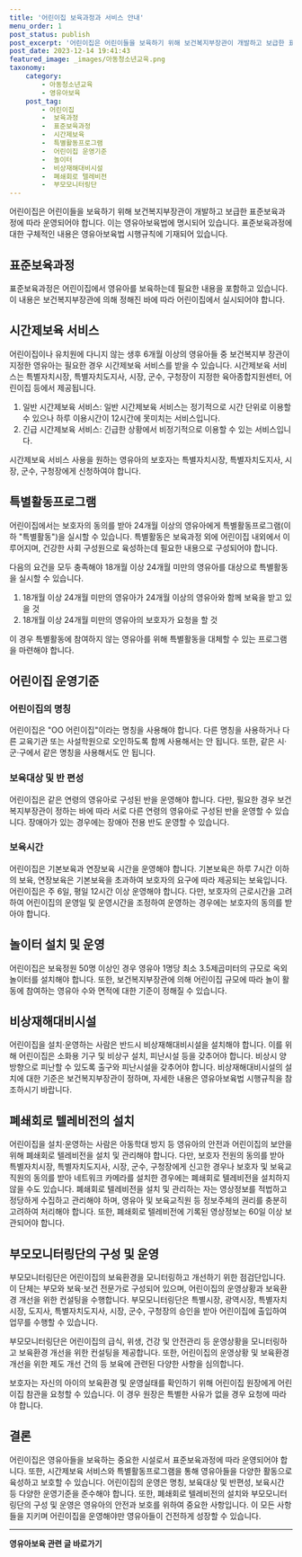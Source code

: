 ```yaml
---
title: '어린이집 보육과정과 서비스 안내'
menu_order: 1
post_status: publish
post_excerpt: '어린이집은 어린이들을 보육하기 위해 보건복지부장관이 개발하고 보급한 표준보육과정에 따라 운영되어야 합니다. 이는 영유아보육법에 명시되어 있습니다. 표준보육과정에 대한 구체적인 내용은 영유아보육법 시행규칙에 기재되어 있습니다.'
post_date: 2023-12-14 19:41:43
featured_image: _images/아동청소년교육.png
taxonomy:
    category:
        - 아동청소년교육
        - 영유아보육
    post_tag:
        - 어린이집
        -  보육과정
        -  표준보육과정
        -  시간제보육
        -  특별활동프로그램
        -  어린이집 운영기준
        -  놀이터
        -  비상재해대비시설
        -  폐쇄회로 텔레비전
        -  부모모니터링단
---
```



어린이집은 어린이들을 보육하기 위해 보건복지부장관이 개발하고 보급한 표준보육과정에 따라 운영되어야 합니다. 이는 영유아보육법에 명시되어 있습니다. 표준보육과정에 대한 구체적인 내용은 영유아보육법 시행규칙에 기재되어 있습니다.

## 표준보육과정

표준보육과정은 어린이집에서 영유아를 보육하는데 필요한 내용을 포함하고 있습니다. 이 내용은 보건복지부장관에 의해 정해진 바에 따라 어린이집에서 실시되어야 합니다.

## 시간제보육 서비스

어린이집이나 유치원에 다니지 않는 생후 6개월 이상의 영유아들 중 보건복지부 장관이 지정한 영유아는 필요한 경우 시간제보육 서비스를 받을 수 있습니다. 시간제보육 서비스는 특별자치시장, 특별자치도지사, 시장, 군수, 구청장이 지정한 육아종합지원센터, 어린이집 등에서 제공됩니다.

1. 일반 시간제보육 서비스: 일반 시간제보육 서비스는 정기적으로 시간 단위로 이용할 수 있으나 하루 이용시간이 12시간에 못미치는 서비스입니다.
2. 긴급 시간제보육 서비스: 긴급한 상황에서 비정기적으로 이용할 수 있는 서비스입니다.

시간제보육 서비스 사용을 원하는 영유아의 보호자는 특별자치시장, 특별자치도지사, 시장, 군수, 구청장에게 신청하여야 합니다.

## 특별활동프로그램

어린이집에서는 보호자의 동의를 받아 24개월 이상의 영유아에게 특별활동프로그램(이하 "특별활동")을 실시할 수 있습니다. 특별활동은 보육과정 외에 어린이집 내외에서 이루어지며, 건강한 사회 구성원으로 육성하는데 필요한 내용으로 구성되어야 합니다.

다음의 요건을 모두 충족해야 18개월 이상 24개월 미만의 영유아를 대상으로 특별활동을 실시할 수 있습니다.

1. 18개월 이상 24개월 미만의 영유아가 24개월 이상의 영유아와 함께 보육을 받고 있을 것
2. 18개월 이상 24개월 미만의 영유아의 보호자가 요청을 할 것

이 경우 특별활동에 참여하지 않는 영유아를 위해 특별활동을 대체할 수 있는 프로그램을 마련해야 합니다.

## 어린이집 운영기준

### 어린이집의 명칭

어린이집은 "OO 어린이집"이라는 명칭을 사용해야 합니다. 다른 명칭을 사용하거나 다른 교육기관 또는 사설학원으로 오인하도록 함께 사용해서는 안 됩니다. 또한, 같은 시·군·구에서 같은 명칭을 사용해서도 안 됩니다.

### 보육대상 및 반 편성

어린이집은 같은 연령의 영유아로 구성된 반을 운영해야 합니다. 다만, 필요한 경우 보건복지부장관이 정하는 바에 따라 서로 다른 연령의 영유아로 구성된 반을 운영할 수 있습니다. 장애아가 있는 경우에는 장애아 전용 반도 운영할 수 있습니다.

### 보육시간

어린이집은 기본보육과 연장보육 시간을 운영해야 합니다. 기본보육은 하루 7시간 이하의 보육, 연장보육은 기본보육을 초과하여 보호자의 요구에 따라 제공되는 보육입니다. 어린이집은 주 6일, 평일 12시간 이상 운영해야 합니다. 다만, 보호자의 근로시간을 고려하여 어린이집의 운영일 및 운영시간을 조정하여 운영하는 경우에는 보호자의 동의를 받아야 합니다.

## 놀이터 설치 및 운영

어린이집은 보육정원 50명 이상인 경우 영유아 1명당 최소 3.5제곱미터의 규모로 옥외놀이터를 설치해야 합니다. 또한, 보건복지부장관에 의해 어린이집 규모에 따라 놀이 활동에 참여하는 영유아 수와 면적에 대한 기준이 정해질 수 있습니다.

## 비상재해대비시설

어린이집을 설치·운영하는 사람은 반드시 비상재해대비시설을 설치해야 합니다. 이를 위해 어린이집은 소화용 기구 및 비상구 설치, 피난시설 등을 갖추어야 합니다. 비상시 양방향으로 피난할 수 있도록 출구와 피난시설을 갖추어야 합니다. 비상재해대비시설의 설치에 대한 기준은 보건복지부장관이 정하며, 자세한 내용은 영유아보육법 시행규칙을 참조하시기 바랍니다.

## 폐쇄회로 텔레비전의 설치

어린이집을 설치·운영하는 사람은 아동학대 방지 등 영유아의 안전과 어린이집의 보안을 위해 폐쇄회로 텔레비전을 설치 및 관리해야 합니다. 다만, 보호자 전원의 동의를 받아 특별자치시장, 특별자치도지사, 시장, 군수, 구청장에게 신고한 경우나 보호자 및 보육교직원의 동의를 받아 네트워크 카메라를 설치한 경우에는 폐쇄회로 텔레비전을 설치하지 않을 수도 있습니다. 폐쇄회로 텔레비전을 설치 및 관리하는 자는 영상정보를 적법하고 정당하게 수집하고 관리해야 하며, 영유아 및 보육교직원 등 정보주체의 권리를 충분히 고려하여 처리해야 합니다. 또한, 폐쇄회로 텔레비전에 기록된 영상정보는 60일 이상 보관되어야 합니다.

## 부모모니터링단의 구성 및 운영

부모모니터링단은 어린이집의 보육환경을 모니터링하고 개선하기 위한 점검단입니다. 이 단체는 부모와 보육·보건 전문가로 구성되어 있으며, 어린이집의 운영상황과 보육환경 개선을 위한 컨설팅을 수행합니다. 부모모니터링단은 특별시장, 광역시장, 특별자치시장, 도지사, 특별자치도지사, 시장, 군수, 구청장의 승인을 받아 어린이집에 출입하여 업무를 수행할 수 있습니다.

부모모니터링단은 어린이집의 급식, 위생, 건강 및 안전관리 등 운영상황을 모니터링하고 보육환경 개선을 위한 컨설팅을 제공합니다. 또한, 어린이집의 운영상황 및 보육환경 개선을 위한 제도 개선 건의 등 보육에 관련된 다양한 사항을 심의합니다.

보호자는 자신의 아이의 보육환경 및 운영실태를 확인하기 위해 어린이집 원장에게 어린이집 참관을 요청할 수 있습니다. 이 경우 원장은 특별한 사유가 없을 경우 요청에 따라야 합니다.

## 결론

어린이집은 영유아들을 보육하는 중요한 시설로서 표준보육과정에 따라 운영되어야 합니다. 또한, 시간제보육 서비스와 특별활동프로그램을 통해 영유아들을 다양한 활동으로 육성하고 보호할 수 있습니다. 어린이집의 운영은 명칭, 보육대상 및 반편성, 보육시간 등 다양한 운영기준을 준수해야 합니다. 또한, 폐쇄회로 텔레비전의 설치와 부모모니터링단의 구성 및 운영은 영유아의 안전과 보호를 위하여 중요한 사항입니다. 이 모든 사항들을 지키며 어린이집을 운영해야만 영유아들이 건전하게 성장할 수 있습니다.
<!-- wp:separator -->
<hr class="wp-block-separator has-alpha-channel-opacity"/>
<!-- /wp:separator -->

<!-- wp:group {"backgroundColor":"base","layout":{"type":"constrained"}} -->
<div class="wp-block-group has-base-background-color has-background"><!-- wp:paragraph {"align":"center","fontSize":"medium"} -->
<p class="has-text-align-center has-large-font-size"><strong>영유아보육 관련 글 바로가기</strong></p>
<!-- /wp:paragraph -->


<!-- wp:latest-posts
{"categories":[{"id":30841,"count":19,"description":"","link":"https://uknowlaw.com/category/%ec%98%81%ec%9c%a0%ec%95%84%eb%b3%b4%ec%9c%a1/","name":"영유아보육","slug":"영유아보육","taxonomy":"category","parent":0,"meta":[],"_links":{"self":[{"href":"https://uknowlaw.com/wp-json/wp/v2/categories/30841"}],"collection":[{"href":"https://uknowlaw.com/wp-json/wp/v2/categories"}],"about":[{"href":"https://uknowlaw.com/wp-json/wp/v2/taxonomies/category"}],"wp:post_type":[{"href":"https://uknowlaw.com/wp-json/wp/v2/posts?categories=30841"}],"curies":[{"name":"wp","href":"https://api.w.org/{rel}","templated":true}]}}],"postsToShow":100,"excerptLength":28,"postLayout":"grid","columns":2,"featuredImageAlign":"left","featuredImageSizeSlug":"large","fontSize":"small"} /--></div>
<!-- /wp:group -->